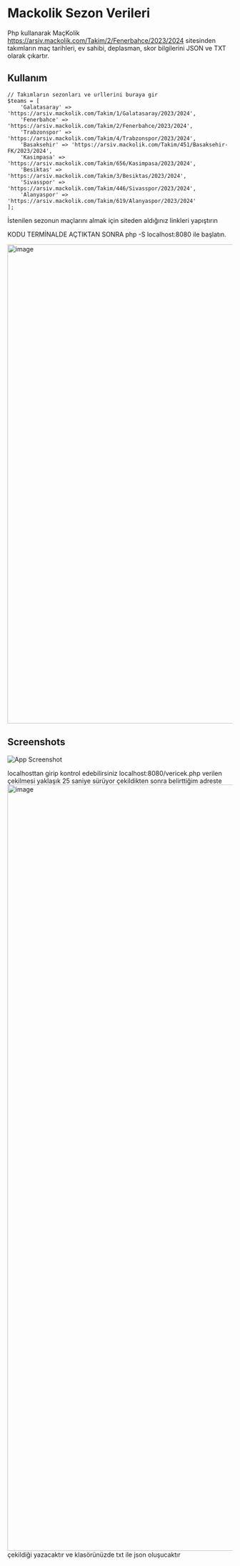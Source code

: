 # Mackolik Sezon Verileri

Php kullanarak MaçKolik https://arsiv.mackolik.com/Takim/2/Fenerbahce/2023/2024 sitesinden takımların maç tarihleri, ev sahibi, deplasman, skor bilgilerini JSON ve TXT olarak çıkartır.





## Kullanım

```j<?php
// Takımların sezonları ve urllerini buraya gir
$teams = [
    'Galatasaray' => 'https://arsiv.mackolik.com/Takim/1/Galatasaray/2023/2024',
    'Fenerbahce' => 'https://arsiv.mackolik.com/Takim/2/Fenerbahce/2023/2024',
    'Trabzonspor' => 'https://arsiv.mackolik.com/Takim/4/Trabzonspor/2023/2024',
    'Basaksehir' => 'https://arsiv.mackolik.com/Takim/451/Basaksehir-FK/2023/2024',
    'Kasimpasa' => 'https://arsiv.mackolik.com/Takim/656/Kasimpasa/2023/2024',
    'Besiktas' => 'https://arsiv.mackolik.com/Takim/3/Besiktas/2023/2024',
    'Sivasspor' => 'https://arsiv.mackolik.com/Takim/446/Sivasspor/2023/2024',
    'Alanyaspor' => 'https://arsiv.mackolik.com/Takim/619/Alanyaspor/2023/2024'
];

```
İstenilen sezonun maçlarını almak için siteden aldığınız linkleri yapıştırın


<p1> KODU TERMİNALDE AÇTIKTAN SONRA php -S localhost:8080 ile başlatın. </p1>

<img width="1073" alt="image" src="https://github.com/user-attachments/assets/f333a258-d9cd-4585-9b33-4ed43b4fc244">



## Screenshots

![App Screenshot](<img width="738" alt="image" src="https://github.com/user-attachments/assets/0b108f33-01b7-4821-be70-1730af056552">)

localhosttan girip kontrol edebilirsiniz localhost:8080/vericek.php verilen çekilmesi yaklaşık 25 saniye sürüyor çekildikten sonra belirttiğim adreste
<img width="1716" alt="image" src="https://github.com/user-attachments/assets/696271dd-f469-4717-915c-963f2613927f">
çekildiği yazacaktır ve klasörünüzde txt ile json oluşucaktır








